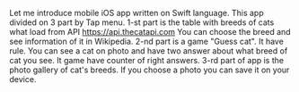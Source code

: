 Let me introduce mobile iOS app written on Swift language.
This app divided on 3 part by Tap menu.
1-st part is the table with breeds of cats what load from API https://api.thecatapi.com
You can choose the breed and see information of it in Wikipedia.
2-nd part is a game "Guess cat". It have rule. You can see a cat on photo and have two answer about what breed of cat you see. It game have counter of right answers.
3-rd part of app is the photo gallery of cat's breeds. If you choose a photo you can save it on your device.
